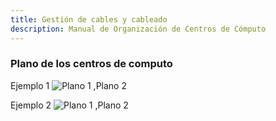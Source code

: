 ```yaml
---
title: Gestión de cables y cableado
description: Manual de Organización de Centros de Cómputo
---
```

### Plano de los centros de computo
Ejemplo 1
![Plano 1 ,Plano 2](https://manualcc.eloychavez.dev/Plano1.drawio.jpg)

Ejemplo 2 
![Plano 1 ,Plano 2](https://manualcc.eloychavez.dev/Plano2.drawio.jpg)